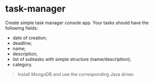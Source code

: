 # task-manager

Create simple task manager console app. Your tasks should have the following fields:

* date of creation;
* deadline;
* name;
* description;
* list of subtasks with simple structure (name/description);
* category.

> Install MongoDB and use the corresponding Java driver.
